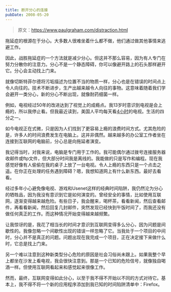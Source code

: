 ```yaml
---
title: 断开分心的连接
pubDate: 2008-05-20
---
```


> 原文：https://www.paulgraham.com/distraction.html 

            
拖延症的根源在于分心。大多数人很难坐着什么都不做，他们通过做其他事情来逃避工作。

因此，战胜拖延症的一个方法就是减少分心。但这并不那么容易，因为有人专门在努力分散你的注意力。分心不是一个静态障碍，你可以像避开路上的石头那样避开它。分心会主动找上门来。

就像切斯特菲尔德将污垢描述为位置不当的物质一样，分心也是在错误的时间点上令人向往的。技术不断进步，生产出越来越令人向往的事物。这意味着随着我们学会避开一类分心，新的分心不断出现，就像耐药细菌一样。

例如，电视经过50年的改进达到了视觉上的成瘾点。我13岁时意识到电视是会上瘾的，所以我停止看。但我最近读到，美国人平均每天看[4小时](http://www.forbes.com/forbes/2003/0929/076.html)的电视。生活的四分之一。

如今电视正在式微，只是因为人们找到了更容易上瘾的浪费时间方式。尤其危险的是，许多人的时间浪费发生在电脑上。这并非偶然。越来越多的办公室工作者坐在连接到互联网的电脑前，分心总是向拖延者演变。

我记得当时，对我来说，电脑是专门用于工作的。我可能偶尔通过拨号连接服务器收邮件或ftp文件，但大部分时间我是离线的。我能做的只是写作和编程。现在我感觉好像有人偷偷在我的桌子上放了一台电视。令人上瘾的东西只是一个点击之遥。在你正在处理的任务遇到障碍？嗯，我想知道网上有什么新东西。最好去看看。

经过多年小心避免像电视、游戏和Usenet这样的经典时间陷阱，我仍然沦为分心的牺牲品，因为我没有意识到它是如何演变的。曾经安全的事情，比如使用互联网，逐渐变得越来越危险。有些日子，我会醒来，喝杯茶，看看新闻，然后查看邮件，再看看新闻，然后回复几封邮件，突然发现已经快到午饭时间了，而我还没有做任何真正的工作。而这种情况开始变得越来越频繁。

让我惊讶的是，我花了相当长的时间才意识到互联网变得多么分心，因为问题是间歇性的。我像忽略一个间歇性出现的错误一样忽略了它。当我处于一个项目的中间时，分心并不是真正的问题。问题出现在我完成一个项目，正在决定接下来做什么时，它总是找上门来。

另一个难以注意到这种新类型分心危险的原因是社会习俗尚未跟上。如果我整个早上都坐在沙发上看电视，我会很快注意到。那是一个已知的危险信号，就像独自喝酒一样。但使用互联网看起来和感觉起来很像工作。

然而，最终，互联网变得如此分心，以至于我不得不开始以不同的方式对待它。基本上，我不得不将一个新的应用程序添加到我已知的时间陷阱清单中：Firefox。
